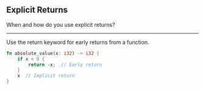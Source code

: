 ## Explicit Returns

When and how do you use explicit returns?

---

Use the return keyword for early returns from a function.

```rust
fn absolute_value(x: i32) -> i32 {
    if x < 0 {
        return -x;  // Early return
    }
    x  // Implicit return
}
```


